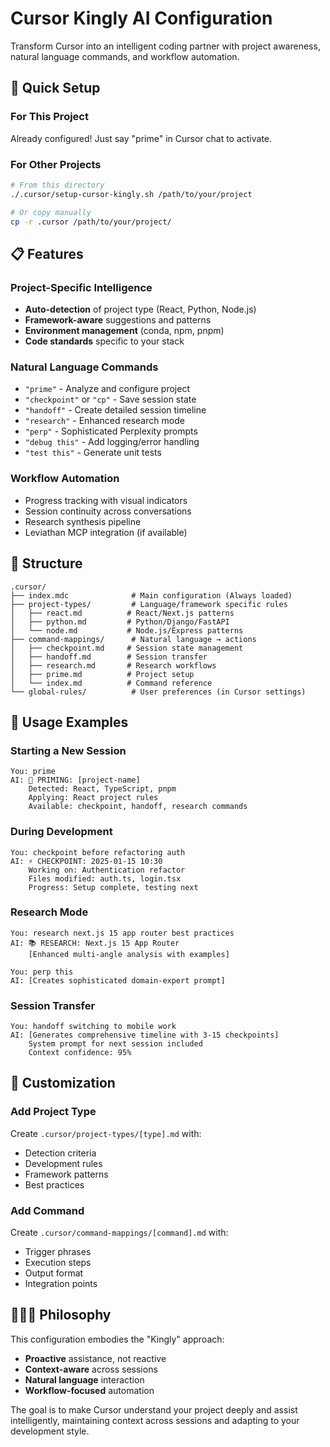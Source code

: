 # Cursor Kingly AI Configuration

Transform Cursor into an intelligent coding partner with project awareness, natural language commands, and workflow automation.

## 🚀 Quick Setup

### For This Project

Already configured! Just say "prime" in Cursor chat to activate.

### For Other Projects

```bash
# From this directory
./.cursor/setup-cursor-kingly.sh /path/to/your/project

# Or copy manually
cp -r .cursor /path/to/your/project/
```

## 📋 Features

### Project-Specific Intelligence

- **Auto-detection** of project type (React, Python, Node.js)
- **Framework-aware** suggestions and patterns
- **Environment management** (conda, npm, pnpm)
- **Code standards** specific to your stack

### Natural Language Commands

- `"prime"` - Analyze and configure project
- `"checkpoint"` or `"cp"` - Save session state
- `"handoff"` - Create detailed session timeline
- `"research"` - Enhanced research mode
- `"perp"` - Sophisticated Perplexity prompts
- `"debug this"` - Add logging/error handling
- `"test this"` - Generate unit tests

### Workflow Automation

- Progress tracking with visual indicators
- Session continuity across conversations
- Research synthesis pipeline
- Leviathan MCP integration (if available)

## 📁 Structure

```
.cursor/
├── index.mdc              # Main configuration (Always loaded)
├── project-types/         # Language/framework specific rules
│   ├── react.md          # React/Next.js patterns
│   ├── python.md         # Python/Django/FastAPI
│   └── node.md           # Node.js/Express patterns
├── command-mappings/      # Natural language → actions
│   ├── checkpoint.md     # Session state management
│   ├── handoff.md        # Session transfer
│   ├── research.md       # Research workflows
│   ├── prime.md          # Project setup
│   └── index.md          # Command reference
└── global-rules/          # User preferences (in Cursor settings)
```

## 🎯 Usage Examples

### Starting a New Session

```
You: prime
AI: 🔧 PRIMING: [project-name]
    Detected: React, TypeScript, pnpm
    Applying: React project rules
    Available: checkpoint, handoff, research commands
```

### During Development

```
You: checkpoint before refactoring auth
AI: ⚡ CHECKPOINT: 2025-01-15 10:30
    Working on: Authentication refactor
    Files modified: auth.ts, login.tsx
    Progress: Setup complete, testing next
```

### Research Mode

```
You: research next.js 15 app router best practices
AI: 📚 RESEARCH: Next.js 15 App Router
    [Enhanced multi-angle analysis with examples]

You: perp this
AI: [Creates sophisticated domain-expert prompt]
```

### Session Transfer

```
You: handoff switching to mobile work
AI: [Generates comprehensive timeline with 3-15 checkpoints]
    System prompt for next session included
    Context confidence: 95%
```

## 🔧 Customization

### Add Project Type

Create `.cursor/project-types/[type].md` with:

- Detection criteria
- Development rules
- Framework patterns
- Best practices

### Add Command

Create `.cursor/command-mappings/[command].md` with:

- Trigger phrases
- Execution steps
- Output format
- Integration points

## 🧙🏽‍♂️ Philosophy

This configuration embodies the "Kingly" approach:

- **Proactive** assistance, not reactive
- **Context-aware** across sessions
- **Natural language** interaction
- **Workflow-focused** automation

The goal is to make Cursor understand your project deeply and assist intelligently, maintaining context across sessions and adapting to your development style.
